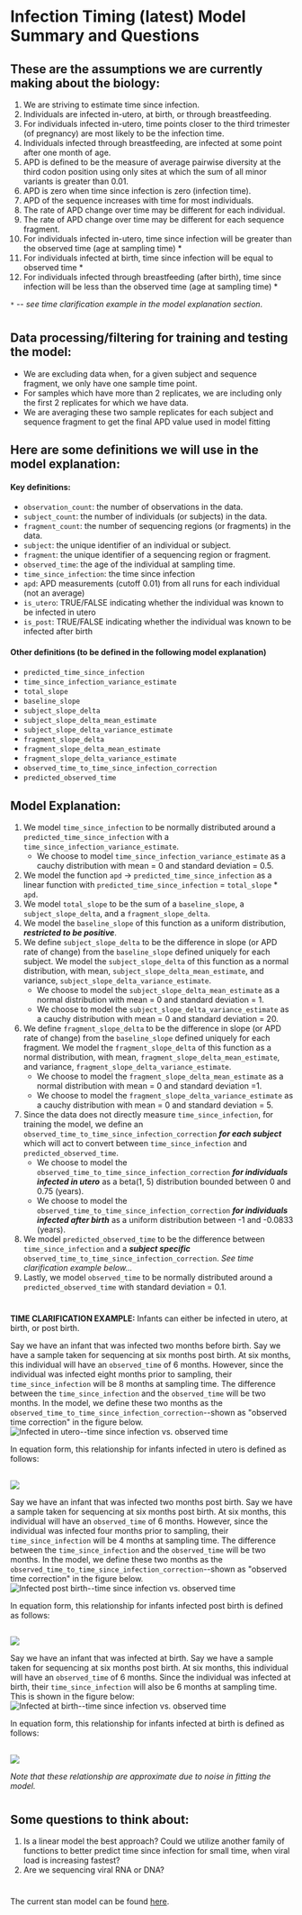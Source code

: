 
# Infection Timing (latest) Model Summary and Questions

## These are the assumptions we are currently making about the biology: 

1. We are striving to estimate time since infection. 
2. Individuals are infected in-utero, at birth, or through breastfeeding.
4. For individuals infected in-utero, time points closer to the third trimester (of pregnancy) are most likely to be the infection time.
5. Individuals infected through breastfeeding, are infected at some point after one month of age.
5. APD is defined to be the measure of average pairwise diversity at the third codon position using only sites at which the sum of all minor variants is greater than 0.01.
6. APD is zero when time since infection is zero (infection time).
7. APD of the sequence increases with time for most individuals.
8. The rate of APD change over time may be different for each individual.
9. The rate of APD change over time may be different for each sequence fragment.
10. For individuals infected in-utero, time since infection will be greater than the observed time (age at sampling time) *
11. For individuals infected at birth, time since infection will be equal to observed time *
12. For individuals infected through breastfeeding (after birth), time since infection will be less than the observed time (age at sampling time) *

`*` -- *see time clarification example in the model explanation section*.

#  

## Data processing/filtering for training and testing the model:

* We are excluding data when, for a given subject and sequence fragment, we only have one sample time point.
* For samples which have more than 2 replicates, we are including only the first 2 replicates for which we have data.
* We are averaging these two sample replicates for each subject and sequence fragment to get the final APD value used in model fitting 

## Here are some definitions we will use in the model explanation:

#### Key definitions:

* `observation_count`:  the number of observations in the data.
* `subject_count`:  the number of individuals (or subjects) in the data.
* `fragment_count`:  the number of sequencing regions (or fragments) in the data.
* `subject`: the unique identifier of an individual or subject.
* `fragment`: the unique identifier of a sequencing region or fragment. 
* `observed_time`:  the age of the individual at sampling time.
* `time_since_infection`: the time since infection
* `apd`: APD measurements (cutoff 0.01) from all runs for each individual (not an average)
* `is_utero`: TRUE/FALSE indicating whether the individual was known to be infected in utero
* `is_post`: TRUE/FALSE indicating whether the individual was known to be infected after birth

#### Other definitions (to be defined in the following model explanation)
* `predicted_time_since_infection`
* `time_since_infection_variance_estimate`
* `total_slope`
* `baseline_slope`
* `subject_slope_delta`
* `subject_slope_delta_mean_estimate`
* `subject_slope_delta_variance_estimate`
* `fragment_slope_delta`
* `fragment_slope_delta_mean_estimate`
* `fragment_slope_delta_variance_estimate`
* `observed_time_to_time_since_infection_correction`
* `predicted_observed_time`


## Model Explanation: 

1. We model `time_since_infection` to be normally distributed around a `predicted_time_since_infection` with a `time_since_infection_variance_estimate`.
    * We choose to model `time_since_infection_variance_estimate` as a cauchy distribution with mean = 0 and standard deviation = 0.5.
2. We model the function `apd` -> `predicted_time_since_infection` as a linear function with `predicted_time_since_infection` = `total_slope` * `apd`.
3. We model `total_slope` to be the sum of a `baseline_slope`, a `subject_slope_delta`, and a `fragment_slope_delta`.
4. We model the `baseline_slope` of this function as a uniform distribution, __*restricted to be positive*__.
5. We define `subject_slope_delta` to be the difference in slope (or APD rate of change) from the `baseline_slope` defined uniquely for each subject. 
We model the `subject_slope_delta` of this function as a normal distribution, with mean, `subject_slope_delta_mean_estimate`, and variance, `subject_slope_delta_variance_estimate`.
    * We choose to model the `subject_slope_delta_mean_estimate` as a normal distribution with mean = 0 and standard deviation = 1.
    * We choose to model the `subject_slope_delta_variance_estimate` as a cauchy distribution with mean = 0 and standard deviation = 20.
6. We define `fragment_slope_delta` to be the difference in slope (or APD rate of change) from the `baseline_slope` defined uniquely for each fragment.
We model the `fragment_slope_delta` of this function as a normal distribution, with mean, `fragment_slope_delta_mean_estimate`, and variance, `fragment_slope_delta_variance_estimate`.
    * We choose to model the `fragment_slope_delta_mean_estimate` as a normal distribution with mean = 0 and standard deviation =1.
    * We choose to model the `fragment_slope_delta_variance_estimate` as a cauchy distribution with mean = 0 and standard deviation = 5.
7. Since the data does not directly measure `time_since_infection`, for training the model, we define an `observed_time_to_time_since_infection_correction` __*for each subject*__ which will act to convert between `time_since_infection` and `predicted_observed_time`.
    * We choose to model the `observed_time_to_time_since_infection_correction` __*for individuals infected in utero*__ as a beta(1, 5) distribution bounded between 0 and 0.75 (years).
    * We choose to model the `observed_time_to_time_since_infection_correction` __*for individuals infected after birth*__ as a uniform distribution between -1 and -0.0833 (years).
8. We model `predicted_observed_time` to be the difference between `time_since_infection` and a __*subject specific*__ `observed_time_to_time_since_infection_correction`.
*See time clarification example below...*
9. Lastly, we model `observed_time` to be normally distributed around a `predicted_observed_time` with standard deviation = 0.1.
#  
__TIME CLARIFICATION EXAMPLE:__ 
Infants can either be infected in utero, at birth, or post birth.

Say we have an infant that was infected two months before birth. 
Say we have a sample taken for sequencing at six months post birth. 
At six months, this individual will have an `observed_time` of 6 months. 
However, since the individual was infected eight months prior to sampling, their `time_since_infection` will be 8 months at sampling time.
The difference between the `time_since_infection` and the `observed_time` will be two months. 
In the model, we define these two months as the `observed_time_to_time_since_infection_correction`--shown as "observed time correction" in the figure below. 
![Infected in utero--time since infection vs. observed time](figs/utero.png)

In equation form, this relationship for infants infected in utero is defined as follows: 
## 
<img src="https://render.githubusercontent.com/render/math?math=\text{observed\_time}  \approx  \text{time\_since\_infection} - \text{observed\_time\_to\_time\_since\_infection\_correction}">


Say we have an infant that was infected two months post birth. 
Say we have a sample taken for sequencing at six months post birth. 
At six months, this individual will have an `observed_time` of 6 months. 
However, since the individual was infected four months prior to sampling, their `time_since_infection` will be 4 months at sampling time.
The difference between the `time_since_infection` and the `observed_time` will be two months. 
In the model, we define these two months as the `observed_time_to_time_since_infection_correction`--shown as "observed time correction" in the figure below. 
![Infected post birth--time since infection vs. observed time](figs/post.png)

In equation form, this relationship for infants infected post birth is defined as follows: 
## 
<img src="https://render.githubusercontent.com/render/math?math=\text{observed\_time}  \approx  \text{time\_since\_infection} + \text{observed\_time\_to\_time\_since\_infection\_correction}">

Say we have an infant that was infected at birth. 
Say we have a sample taken for sequencing at six months post birth. 
At six months, this individual will have an `observed_time` of 6 months. 
Since the individual was infected at birth, their `time_since_infection` will also be 6 months at sampling time.
This is shown in the figure below:
![Infected at birth--time since infection vs. observed time](figs/birth.png)

In equation form, this relationship for infants infected at birth is defined as follows: 
## 
<img src="https://render.githubusercontent.com/render/math?math=\text{observed\_time}  \approx  \text{time\_since\_infection}">

*Note that these relationship are approximate due to noise in fitting the model.*
#  

## Some questions to think about: 

1. Is a linear model the best approach? 
Could we utilize another family of functions to better predict time since infection for small time, when viral load is increasing fastest? 
2. Are we sequencing viral RNA or DNA?
# 

The current stan model can be found [here](scripts/stan_models/multilevel_infant_model_time_error_beta.stan).
